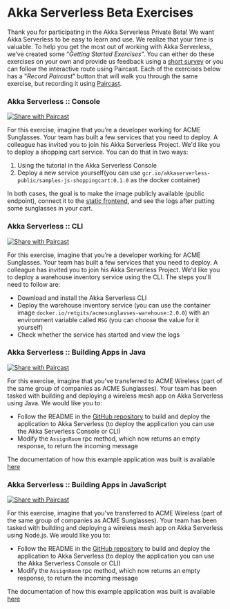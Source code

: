# Akka Serverless Beta Exercises 

Thank you for participating in the Akka Serverless Private Beta! We want Akka Serverless to be easy to learn and use. We realize that your time is valuable. To help you get the most out of working with Akka Serverless, we’ve created some “_Getting Started Exercises_”. You can either do these exercises on your own and provide us feedback using a [short survey](https://lightbend.qualtrics.com/jfe/form/SV_1CkcF7hvg40BLmu) or you can follow the interactive route using Paircast. Each of the exercises below has a "_Record Paircast_" button that will walk you through the same exercise, but recording it using [Paircast](https://paircast.io).


### Akka Serverless :: Console

<a href="https://app.paircast.io/intro?key=fce7be36-e30a-4078-8471-58ec2dacc8d4"><img src="https://app.paircast.io/images/share-your-build.png" alt="Share with Paircast"></a>

For this exercise, imagine that you’re a developer working for ACME Sunglasses. Your team has built a few services that you need to deploy. A colleague has invited you to join his Akka Serverless Project. We'd like you to deploy a shopping cart service. You can do that in two ways:

1. Using the tutorial in the Akka Serverless Console
2. Deploy a new service yourself(you can use `gcr.io/akkaserverless-public/samples-js-shoppingcart:0.1.0` as the docker container)

In both cases, the goal is to make the image publicly available (public endpoint), connect it to the [static frontend](https://static.akkaserverless.com/js-shopping-cart/index.html), and see the logs after putting some sunglasses in your cart.


### Akka Serverless :: CLI

<a href="https://app.paircast.io/intro?key=b8ddf958-622f-4340-a4e6-04f775066869"><img src="https://app.paircast.io/images/share-your-build.png" alt="Share with Paircast"></a>

For this exercise, imagine that you’re a developer working for ACME Sunglasses. Your team has built a few services that you need to deploy. A colleague has invited you to join his Akka Serverless Project. We'd like you to deploy a warehouse inventory service using the CLI. The steps you'll need to follow are:

* Download and install the Akka Serverless CLI
* Deploy the warehouse inventory service (you can use the container image `docker.io/retgits/acmesunglasses-warehouse:2.0.0`) with an environment variable called `MSG` (you can choose the value for it yourself)
* Check whether the service has started and view the logs


### Akka Serverless :: Building Apps in Java

<a href="https://app.paircast.io/intro?key=7fee1872-2e8f-41e1-859f-f3afe3b4b582"><img src="https://app.paircast.io/images/share-your-build.png" alt="Share with Paircast"></a>

For this exercise, imagine that you've transferred to ACME Wireless (part of the same group of companies as ACME Sunglasses). Your team has been tasked with building and deploying a wireless mesh app on Akka Serverless using Java. We would like you to:

* Follow the README in the [GitHub repository](https://github.com/lightbend-labs/akkaserverless-wirelessmesh-java) to build and deploy the application to Akka Serverless (to deploy the application you can use the Akka Serverless Console or CLI)
* Modify the `AssignRoom` rpc method, which now returns an empty response, to return the incoming message

The documentation of how this example application was built is available [here](https://developer.lightbend.com/docs/akka-serverless/tutorial/iotexample-learn.html)

### Akka Serverless :: Building Apps in JavaScript

<a href="https://app.paircast.io/intro?key=6425fdaf-2265-4c81-9d05-8d27baa6c5ba"><img src="https://app.paircast.io/images/share-your-build.png" alt="Share with Paircast"></a>

For this exercise, imagine that you've transferred to ACME Wireless (part of the same group of companies as ACME Sunglasses). Your team has been tasked with building and deploying a wireless mesh app on Akka Serverless using Node.js. We would like you to:

* Follow the README in the [GitHub repository](https://github.com/lightbend-labs/akkaserverless-wirelessmesh-javascript) to build and deploy the application to Akka Serverless (to deploy the application you can use the Akka Serverless Console or CLI)
* Modify the `AssignRoom` rpc method, which now returns an empty response, to return the incoming message

The documentation of how this example application was built is available [here](https://developer.lightbend.com/docs/akka-serverless/tutorial/iotexample-learn.html)
